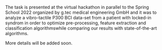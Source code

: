 The task is presented at the virtual hackathon in parallel to the Spring School 2022 organized by g.tec medical engineering GmbH and it was to analyze a vibro-tactile P300 BCI data-set from a patient with locked-in syndrom in order to optimize pre-processing, feature extraction and classification algorithmswhile comparing our results with state-of-the-art algorithms.

More details will be added soon.
